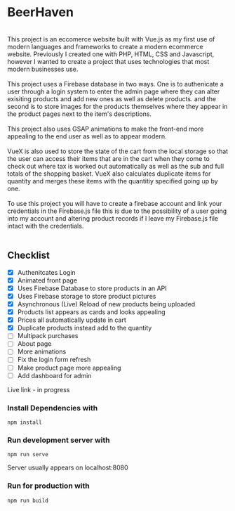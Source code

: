 # BeerHaven
<br>
This project is an eccomerce website built with Vue.js as my first use of modern languages and frameworks to create a modern ecommerce website. Previously I created one with PHP, HTML, CSS and Javascript, however I wanted to create a project that uses technologies that most modern businesses use.
<br>
<br>
This project uses a Firebase database in two ways. One is to authenicate a user through a login system to enter the admin page where they can alter exisiting products and add new ones as well as delete products. and the second is to store images for the products themselves where they appear in the product pages next to the item's descriptions.
<br>
<br>
This project also uses GSAP animations to make the front-end more appealing to the end user as well as to appear modern.
<br>
<br>
VueX is also used to store the state of the cart from the local storage so that the user can access their items that are in the cart when they come to check out where tax is worked out automatically as well as the sub and full totals of the shopping basket. VueX also calculates duplicate items for quantity and merges these items with the quantitiy specified going up by one.
<br>
<br>
To use this project you will have to create a firebase account and link your credentials in the Firebase.js file this is due to the possibility of a user going into my account and altering product records if I leave my Firebase.js file intact with the credentials.
<br>
<br>

## Checklist

- [X] Authenitcates Login
- [X] Animated front page
- [X] Uses Firebase Database to store products in an API
- [X] Uses Firebase storage to store product pictures
- [X] Asynchronous (Live) Reload of new products being uploaded
- [X] Products list appears as cards and looks appealing
- [X] Prices all automatically update in cart
- [X] Duplicate products instead add to the quantity
- [ ] Multipack purchases
- [ ] About page
- [ ] More animations
- [ ] Fix the login form refresh
- [ ] Make product page more appealing
- [ ] Add dashboard for admin

Live link - in progress

### Install Dependencies with
```
npm install
```

### Run development server with
```
npm run serve
```
Server usually appears on localhost:8080

### Run for production with
```
npm run build
```

